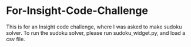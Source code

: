 For-Insight-Code-Challenge
==========================
This is for an Insight code challenge, where I was asked to make sudoku solver.
To run the sudoku solver, please run sudoku_widget.py, and load a csv file.
